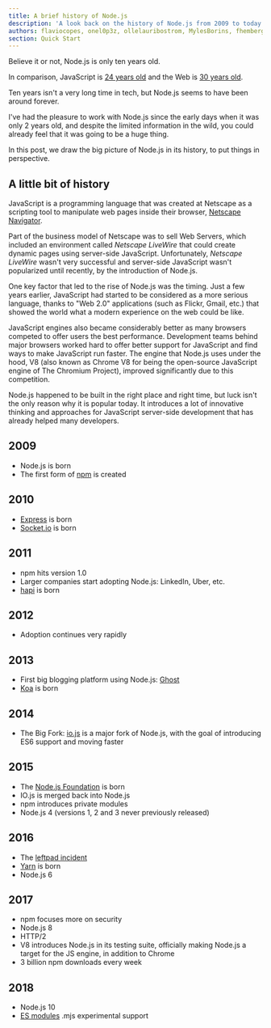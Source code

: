 ```yaml
---
title: A brief history of Node.js
description: 'A look back on the history of Node.js from 2009 to today'
authors: flaviocopes, onel0p3z, ollelauribostrom, MylesBorins, fhemberger, LaRuaNa, amiller-gh, ahmadawais, kevjin, keywordnew, karlhorky, bdharrington7
section: Quick Start
---
```


Believe it or not, Node.js is only ten years old.

In comparison, JavaScript is [24 years old](https://en.wikipedia.org/wiki/JavaScript#Beginnings_at_Netscape) and the Web is [30 years old](https://howoldistheinter.net/).

Ten years isn't a very long time in tech, but Node.js seems to have been around forever.

I've had the pleasure to work with Node.js since the early days when it was only 2 years old, and despite the limited information in the wild, you could already feel that it was going to be a huge thing.

In this post, we draw the big picture of Node.js in its history, to put things in perspective.

## A little bit of history

JavaScript is a programming language that was created at Netscape as a scripting tool to manipulate web pages inside their browser, [Netscape Navigator](https://en.wikipedia.org/wiki/Netscape_Navigator).

Part of the business model of Netscape was to sell Web Servers, which included an environment called _Netscape LiveWire_ that could create dynamic pages using server-side JavaScript. Unfortunately, _Netscape LiveWire_ wasn't very successful and server-side JavaScript wasn't popularized until recently, by the introduction of Node.js.

One key factor that led to the rise of Node.js was the timing. Just a few years earlier, JavaScript had started to be considered as a more serious language, thanks to "Web 2.0" applications (such as Flickr, Gmail, etc.) that showed the world what a modern experience on the web could be like.

JavaScript engines also became considerably better as many browsers competed to offer users the best performance. Development teams behind major browsers worked hard to offer better support for JavaScript and find ways to make JavaScript run faster. The engine that Node.js uses under the hood, V8 (also known as Chrome V8 for being the open-source JavaScript engine of The Chromium Project), improved significantly due to this competition.

Node.js happened to be built in the right place and right time, but luck isn't the only reason why it is popular today. It introduces a lot of innovative thinking and approaches for JavaScript server-side development that has already helped many developers.

## 2009

* Node.js is born
* The first form of [npm](https://www.npmjs.com/) is created

## 2010

* [Express](https://expressjs.com/) is born
* [Socket.io](https://socket.io) is born

## 2011

* npm hits version 1.0
* Larger companies start adopting Node.js: LinkedIn, Uber, etc.
* [hapi](https://hapijs.com) is born

## 2012

* Adoption continues very rapidly

## 2013

* First big blogging platform using Node.js: [Ghost](https://ghost.org/)
* [Koa](https://koajs.com/) is born

## 2014

* The Big Fork: [io.js](https://iojs.org/) is a major fork of Node.js, with the goal of introducing ES6 support and moving faster

## 2015

* The [Node.js Foundation](https://foundation.nodejs.org/) is born
* IO.js is merged back into Node.js
* npm introduces private modules
* Node.js 4 (versions 1, 2 and 3 never previously released)

## 2016

* The [leftpad incident](https://blog.npmjs.org/post/141577284765/kik-left-pad-and-npm)
* [Yarn](https://yarnpkg.com/en/) is born
* Node.js 6

## 2017

* npm focuses more on security
* Node.js 8
* HTTP/2
* V8 introduces Node.js in its testing suite, officially making Node.js a target for the JS engine, in addition to Chrome
* 3 billion npm downloads every week

## 2018

* Node.js 10
* [ES modules](https://nodejs.org/api/esm.html) .mjs experimental support
